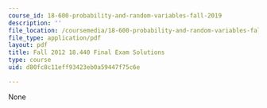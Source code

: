 ```yaml
---
course_id: 18-600-probability-and-random-variables-fall-2019
description: ''
file_location: /coursemedia/18-600-probability-and-random-variables-fall-2019/d80fc8c11eff93423eb0a59447f75c6e_MIT18_600F19_final_2012_soln.pdf
file_type: application/pdf
layout: pdf
title: Fall 2012 18.440 Final Exam Solutions
type: course
uid: d80fc8c11eff93423eb0a59447f75c6e

---
```

None